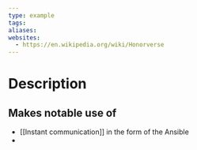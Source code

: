 ```yaml
---
type: example
tags: 
aliases: 
websites:
  - https://en.wikipedia.org/wiki/Honorverse
---
```



# Description


## Makes notable use of
- [[Instant communication]] in the form of the Ansible
- 
